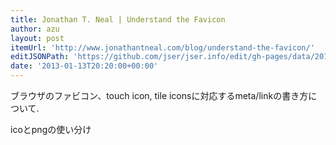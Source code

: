 ```yaml
---
title: Jonathan T. Neal | Understand the Favicon
author: azu
layout: post
itemUrl: 'http://www.jonathantneal.com/blog/understand-the-favicon/'
editJSONPath: 'https://github.com/jser/jser.info/edit/gh-pages/data/2013/01/index.json'
date: '2013-01-13T20:20:00+00:00'
---
```

ブラウザのファビコン、touch icon, tile iconsに対応するmeta/linkの書き方について.

icoとpngの使い分け
